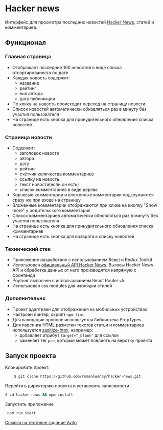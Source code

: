 # Hacker news

Интерфейс для просмотра последних новостей [Hacker News](https://news.ycombinator.com/news), статей и комментариев.

## Функционал

### Главная страница

-   Отображает последние 100 новостей в виде списка отсортированного по дате
-   Каждая новость содержит:
    -   название
    -   рейтинг
    -   ник автора
    -   дату публикации
-   По клику на новость происходит переход на страницу новости
-   Список новостей автоматически обновляться раз в минуту без участия пользователя
-   На странице есть кнопка для принудительного обновления списка новостей

### Страница новости

-   Содержит:
    -   заголовок новости
    -   автора
    -   дату
    -   рейтинг
    -   счётчик количества комментариев
    -   ссылку на новость
    -   текст новости(если он есть)
    -   список комментариев в виде дерева
-   Корневые комментарии и вложенные комментарии подгружаются сразу же при входе на страницу
-   Вложенные комментарии отображаются при клике на кнопку "Show more" у родительского комментария.
-   Список комментариев автоматически обновляться раз в минуту без участия пользователя
-   На странице есть кнопка для принудительного обновления списка комментариев
-   На странице есть кнопка для возврата к списку новостей

### Технический стек

-   Приложение разработано с использованием React и Redux Toolkit
-   Использован [официальный API Hacker News](https://github.com/HackerNews/API). Вызовы Hacker News API и обработка данных от него производятся напрямую с фронтенда
-   Роутинг выполнен с использованием React Router v5
-   Использован css modules для изоляции стилей

### Дополнительно

-   Проект адаптивен для отображения на мобильных устройствах
-   Настроен линтер, скрипт `npm lint`
-   Для валидации пропсов используется библиотека PropTypes
-   Для парсинга HTML разметки текстов статьи и комментариев используется [sanitize-html](https://www.npmjs.com/package/sanitize-html), например:
    -   добавляет атрибут `target="_blank"` для ссылок
    -   заменяет тег `pre`, который может повлиять на верстку проекта


## Запуск проекта

Клонировать проект:

```bash
    $ git clone https://github.com/romanlesnoy/hacker-news.git
```
Перейти в директорию проекта и установить записимости
```bash 
$ cd hacker-news && npm install
```
Запустить приложение
```bash
 npm run start 
 ```


[Ссылка на тестовое задание Avito](https://github.com/avito-tech/sx-frontend-trainee-assignment/blob/main/README.md)
